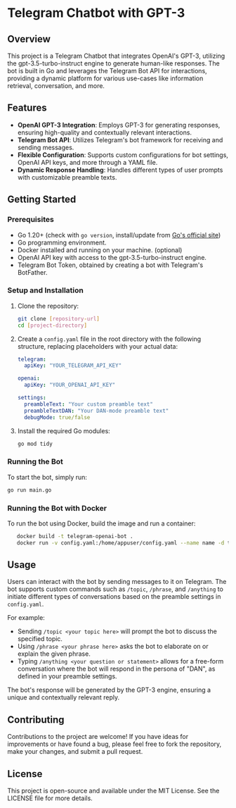 # Telegram Chatbot with GPT-3

## Overview
This project is a Telegram Chatbot that integrates OpenAI's GPT-3, utilizing the gpt-3.5-turbo-instruct engine to generate human-like responses. The bot is built in Go and leverages the Telegram Bot API for interactions, providing a dynamic platform for various use-cases like information retrieval, conversation, and more.

## Features
- **OpenAI GPT-3 Integration**: Employs GPT-3 for generating responses, ensuring high-quality and contextually relevant interactions.
- **Telegram Bot API**: Utilizes Telegram's bot framework for receiving and sending messages.
- **Flexible Configuration**: Supports custom configurations for bot settings, OpenAI API keys, and more through a YAML file.
- **Dynamic Response Handling**: Handles different types of user prompts with customizable preamble texts.

## Getting Started

### Prerequisites
- Go 1.20+ (check with `go version`, install/update from [Go's official site](https://golang.org/doc/install))
- Go programming environment.
- Docker installed and running on your machine. (optional)
- OpenAI API key with access to the gpt-3.5-turbo-instruct engine.
- Telegram Bot Token, obtained by creating a bot with Telegram's BotFather.

### Setup and Installation
1. Clone the repository:
    ```bash
    git clone [repository-url]
    cd [project-directory]
    ```

2. Create a `config.yaml` file in the root directory with the following structure, replacing placeholders with your actual data:
    ```yaml
    telegram:
      apiKey: "YOUR_TELEGRAM_API_KEY"
    
    openai:
      apiKey: "YOUR_OPENAI_API_KEY"
    
    settings:
      preambleText: "Your custom preamble text"
      preambleTextDAN: "Your DAN-mode preamble text"
      debugMode: true/false
    ```

3. Install the required Go modules:
    ```bash
    go mod tidy
    ```

### Running the Bot
To start the bot, simply run:
```bash
go run main.go
```
### Running the Bot with Docker
To run the bot using Docker, build the image and run a container:
```bash
   docker build -t telegram-openai-bot .
   docker run -v config.yaml:/home/appuser/config.yaml --name name -d telegram-openai-bot
```


## Usage
Users can interact with the bot by sending messages to it on Telegram. The bot supports custom commands such as `/topic`, `/phrase`, and `/anything` to initiate different types of conversations based on the preamble settings in `config.yaml`.

For example:
- Sending `/topic <your topic here>` will prompt the bot to discuss the specified topic.
- Using `/phrase <your phrase here>` asks the bot to elaborate on or explain the given phrase.
- Typing `/anything <your question or statement>` allows for a free-form conversation where the bot will respond in the persona of "DAN", as defined in your preamble settings.

The bot's response will be generated by the GPT-3 engine, ensuring a unique and contextually relevant reply.

## Contributing
Contributions to the project are welcome! If you have ideas for improvements or have found a bug, please feel free to fork the repository, make your changes, and submit a pull request.

## License
This project is open-source and available under the MIT License. See the LICENSE file for more details.
